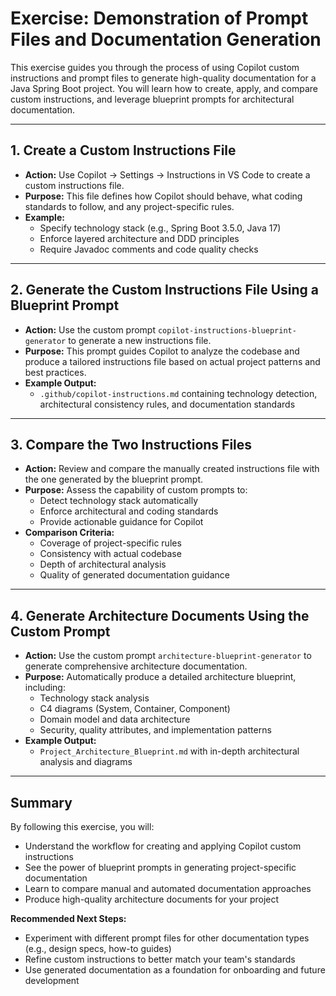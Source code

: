 # Exercise: Demonstration of Prompt Files and Documentation Generation

This exercise guides you through the process of using Copilot custom instructions and prompt files to generate high-quality documentation for a Java Spring Boot project. You will learn how to create, apply, and compare custom instructions, and leverage blueprint prompts for architectural documentation.

---

## 1. Create a Custom Instructions File

- **Action:** Use Copilot → Settings → Instructions in VS Code to create a custom instructions file.
- **Purpose:** This file defines how Copilot should behave, what coding standards to follow, and any project-specific rules.
- **Example:**
  - Specify technology stack (e.g., Spring Boot 3.5.0, Java 17)
  - Enforce layered architecture and DDD principles
  - Require Javadoc comments and code quality checks

---

## 2. Generate the Custom Instructions File Using a Blueprint Prompt

- **Action:** Use the custom prompt `copilot-instructions-blueprint-generator` to generate a new instructions file.
- **Purpose:** This prompt guides Copilot to analyze the codebase and produce a tailored instructions file based on actual project patterns and best practices.
- **Example Output:**
  - `.github/copilot-instructions.md` containing technology detection, architectural consistency rules, and documentation standards

---

## 3. Compare the Two Instructions Files

- **Action:** Review and compare the manually created instructions file with the one generated by the blueprint prompt.
- **Purpose:** Assess the capability of custom prompts to:
  - Detect technology stack automatically
  - Enforce architectural and coding standards
  - Provide actionable guidance for Copilot
- **Comparison Criteria:**
  - Coverage of project-specific rules
  - Consistency with actual codebase
  - Depth of architectural analysis
  - Quality of generated documentation guidance

---

## 4. Generate Architecture Documents Using the Custom Prompt

- **Action:** Use the custom prompt `architecture-blueprint-generator` to generate comprehensive architecture documentation.
- **Purpose:** Automatically produce a detailed architecture blueprint, including:
  - Technology stack analysis
  - C4 diagrams (System, Container, Component)
  - Domain model and data architecture
  - Security, quality attributes, and implementation patterns
- **Example Output:**
  - `Project_Architecture_Blueprint.md` with in-depth architectural analysis and diagrams

---

## Summary

By following this exercise, you will:
- Understand the workflow for creating and applying Copilot custom instructions
- See the power of blueprint prompts in generating project-specific documentation
- Learn to compare manual and automated documentation approaches
- Produce high-quality architecture documents for your project

**Recommended Next Steps:**
- Experiment with different prompt files for other documentation types (e.g., design specs, how-to guides)
- Refine custom instructions to better match your team's standards
- Use generated documentation as a foundation for onboarding and future development
